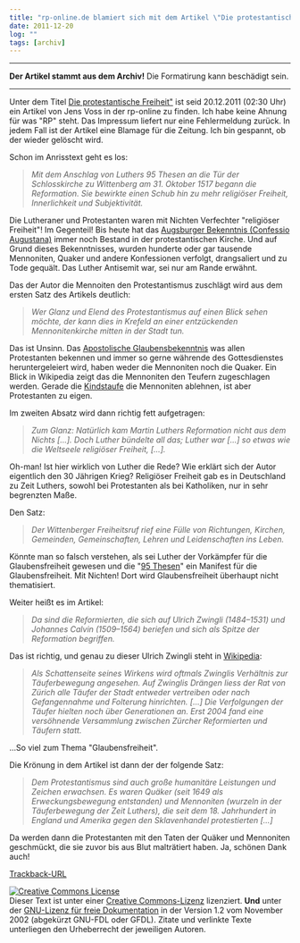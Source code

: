 ```yaml
---
title: "rp-online.de blamiert sich mit dem Artikel \"Die protestantische Freiheit\""
date: 2011-12-20
log: ""
tags: [archiv]
---
```

<hr><b>Der Artikel stammt aus dem Archiv!</b> Die Formatirung kann beschädigt sein.<hr>

Unter dem Titel <a href="http://nachrichten.rp-online.de/kultur/die-protestantische-freiheit-1.2646293">Die protestantische Freiheit"</a> ist seid 20.12.2011 (02:30 Uhr) ein Artikel von Jens Voss in der rp-online zu finden. Ich habe keine Ahnung für was "RP" steht. Das Impressum liefert nur eine Fehlermeldung zurück. In jedem Fall ist der Artikel eine Blamage für die Zeitung. Ich bin gespannt, ob der wieder gelöscht wird. 
<!--break-->
Schon im Anrisstext geht es los:

<blockquote><i>Mit dem Anschlag von Luthers 95 Thesen an die Tür der Schlosskirche zu Wittenberg am 31. Oktober 1517 begann die Reformation. Sie bewirkte einen Schub hin zu mehr religiöser Freiheit, Innerlichkeit und Subjektivität. </i></blockquote>

Die Lutheraner und Protestanten waren mit Nichten Verfechter "religiöser Freiheit"! Im Gegenteil! Bis heute hat das <a href="http://de.wikipedia.org/wiki/Confessio_Augustana">Augsburger Bekenntnis (Confessio Augustana)</a> immer noch Bestand in der protestantischen Kirche. Und auf Grund dieses Bekenntnisses, wurden hunderte oder gar tausende Mennoniten, Quaker und andere Konfessionen verfolgt, drangsaliert und zu Tode gequält. Das Luther Antisemit war, sei nur am Rande erwähnt.

Das der Autor die Mennoiten den Protestantismus zuschlägt wird aus dem ersten Satz des Artikels deutlich:

<blockquote><i> Wer Glanz und Elend des Protestantismus auf einen Blick sehen möchte, der kann dies in Krefeld an einer entzückenden Mennonitenkirche mitten in der Stadt tun.</i></blockquote>

Das ist Unsinn. Das <a href="http://de.wikipedia.org/wiki/Apostolisches_Glaubensbekenntnis">Apostolische Glaubensbekenntnis</a> was allen Protestanten bekennen und immer so gerne währende des Gottesdienstes heruntergeleiert wird, haben weder die Mennoniten noch die Quaker. Ein Blick in Wikipedia zeigt das die Mennoniten den Teufern zugeschlagen werden. Gerade die <a href="http://de.wikipedia.org/wiki/Kindertaufe">Kindstaufe</a> die Mennoniten ablehnen, ist aber Protestanten zu eigen.

Im zweiten Absatz wird dann richtig fett aufgetragen:

<blockquote><i>Zum Glanz: Natürlich kam Martin Luthers Reformation nicht aus dem Nichts [...]. Doch Luther bündelte all das; Luther war [...] so etwas wie die Weltseele religiöser Freiheit, [...].</i></blockquote>

Oh-man! Ist hier wirklich von Luther die Rede? Wie erklärt sich der Autor eigentlich den 30 Jährigen Krieg? Religiöser Freiheit gab es in Deutschland zu Zeit Luthers, sowohl bei Protestanten als bei Katholiken, nur in sehr begrenzten Maße. 

Den Satz:

<blockquote><i>Der Wittenberger Freiheitsruf rief eine Fülle von Richtungen, Kirchen, Gemeinden, Gemeinschaften, Lehren und Leidenschaften ins Leben.</i></blockquote>

Könnte man so falsch verstehen, als sei Luther der Vorkämpfer für die Glaubensfreiheit gewesen und die "<a href="http://de.wikipedia.org/wiki/95_Thesen">95 Thesen</a>" ein Manifest für die Glaubensfreiheit. Mit Nichten! Dort wird Glaubensfreiheit überhaupt nicht thematisiert.


Weiter heißt es im Artikel:
<blockquote><i>Da sind die Reformierten, die sich auf Ulrich Zwingli (1484–1531) und Johannes Calvin (1509–1564) beriefen und sich als Spitze der Reformation begriffen.</i></blockquote>

Das ist richtig, und genau zu dieser Ulrich Zwingli steht in <a href="http://de.wikipedia.org/wiki/Ulrich_Zwingli#T.C3.A4ufer">Wikipedia</a>:

 <blockquote><i>Als Schattenseite seines Wirkens wird oftmals Zwinglis Verhältnis zur Täuferbewegung angesehen. Auf Zwinglis Drängen liess der Rat von Zürich alle Täufer der Stadt entweder vertreiben oder nach Gefangennahme und Folterung hinrichten. [...] Die Verfolgungen der Täufer hielten noch über Generationen an. Erst 2004 fand eine versöhnende Versammlung zwischen Zürcher Reformierten und Täufern statt.</i></blockquote>

...So viel zum Thema "Glaubensfreiheit".


Die Krönung in dem Artikel ist dann der der folgende Satz:

<blockquote><i>Dem Protestantismus sind auch große humanitäre Leistungen und Zeichen erwachsen. Es waren Quäker (seit 1649 als Erweckungsbewegung entstanden) und Mennoniten (wurzeln in der Täuferbewegung der Zeit Luthers), die seit dem 18. Jahrhundert in England und Amerika gegen den Sklavenhandel protestierten [...]</i></blockquote>

Da werden dann die Protestanten mit den Taten der Quäker und Mennoniten geschmückt, die sie zuvor bis aus Blut malträtiert haben. Ja, schönen Dank auch! 

<a href=" http://nachrichten.rp-online.de/trackback/ping/2646293">Trackback-URL</a>


<a href="http://creativecommons.org/licenses/by-sa/3.0/de/" rel="license"><img src="http://i.creativecommons.org/l/by-sa/3.0/de/88x31.png" style="border-width: 0pt;" alt="Creative Commons License" /></a><br />
Dieser <span rel="dc:type" href="http://purl.org/dc/dcmitype/Text" xmlns:dc="http://purl.org/dc/elements/1.1/">Text</span> ist unter einer <a href="http://creativecommons.org/licenses/by-sa/3.0/de/" rel="license">Creative Commons-Lizenz</a> lizenziert. <b>Und</b> unter der <a href="http://de.wikipedia.org/wiki/GFDL">GNU-Lizenz f&uuml;r freie Dokumentation</a> in der Version 1.2 vom November 2002 (abgek&uuml;rzt GNU-FDL oder GFDL). Zitate und verlinkte Texte unterliegen den Urheberrecht der jeweiligen Autoren.
